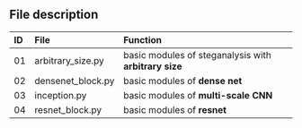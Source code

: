 ## File description

ID      |   File                    |   Function
:-      |   :-                      |    :-
01      |   arbitrary_size.py       |   basic modules of steganalysis with **arbitrary size**
02      |   densenet_block.py       |   basic modules of **dense net**
03      |   inception.py            |   basic modules of **multi-scale CNN**
04      |   resnet_block.py         |   basic modules of **resnet**